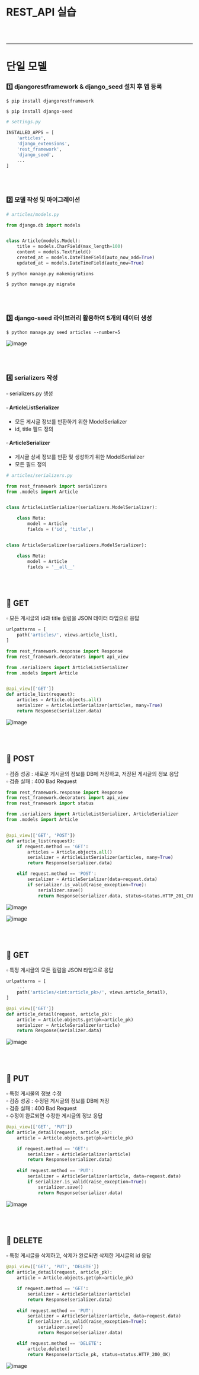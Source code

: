 # REST_API 실습 

<br><br>

---
# 단일 모델 

### 1️⃣ djangorestframework & django_seed 설치 후 앱 등록
``` 
$ pip install djangorestframework

$ pip install django-seed
```
``` python 
# settings.py

INSTALLED_APPS = [
    'articles',
    'django_extensions',
    'rest_framework',
    'django_seed',
    ...
]
```
<br><br>

### 2️⃣ 모델 작성 및 마이그레이션

``` python
# articles/models.py

from django.db import models


class Article(models.Model):
    title = models.CharField(max_length=100)
    content = models.TextField()
    created_at = models.DateTimeField(auto_now_add=True)
    updated_at = models.DateTimeField(auto_now=True)
```
```
$ python manage.py makemigrations

$ python manage.py migrate
```
<br><br>

### 3️⃣ django-seed 라이브러리 활용하여 5개의 데이터 생성 

``` 
$ python manage.py seed articles --number=5
```

![image](https://user-images.githubusercontent.com/93974908/196308269-693fe573-117a-4d52-b86b-28a09886c554.png)


<br><br>

### 4️⃣ serializers 작성
▫ serializers.py 생성

#### ▫ ArticleListSerializer
- 모든 게시글 정보를 반환하기 위한 ModelSerializer
- id, title 필드 정의

#### ▫ ArticleSerializer
- 게시글 상세 정보를 반환 및 생성하기 위한 ModelSerializer
- 모든 필드 정의

``` python
# articles/serializers.py

from rest_framework import serializers
from .models import Article


class ArticleListSerializer(serializers.ModelSerializer):

    class Meta:
        model = Article
        fields = ('id', 'title',)


class ArticleSerializer(serializers.ModelSerializer):

    class Meta:
        model = Article
        fields = '__all__'
```


<br><br>

## 📌 GET
▫ 모든 게시글의 id과 title 컬럼을 JSON 데이터 타입으로 응답  

``` python
urlpatterns = [
    path('articles/', views.article_list),
]
```

``` python
from rest_framework.response import Response
from rest_framework.decorators import api_view

from .serializers import ArticleListSerializer
from .models import Article


@api_view(['GET'])
def article_list(request):
    articles = Article.objects.all()
    serializer = ArticleListSerializer(articles, many=True)
    return Response(serializer.data)
```

![image](https://user-images.githubusercontent.com/93974908/196309745-6ab7717e-fccd-4717-9bc0-468a410886ce.png)


<br><br>

## 📌 POST
▫ 검증 성공 : 새로운 게시글의 정보를 DB에 저장하고, 저장된 게시글의 정보 응답  
▫ 검증 실패 : 400 Bad Request


``` python
from rest_framework.response import Response
from rest_framework.decorators import api_view
from rest_framework import status

from .serializers import ArticleListSerializer, ArticleSerializer
from .models import Article


@api_view(['GET', 'POST'])
def article_list(request):
    if request.method == 'GET':
        articles = Article.objects.all()
        serializer = ArticleListSerializer(articles, many=True)
        return Response(serializer.data)

    elif request.method == 'POST':
        serializer = ArticleSerializer(data=request.data)
        if serializer.is_valid(raise_exception=True):
            serializer.save()
            return Response(serializer.data, status=status.HTTP_201_CREATED)
```

![image](https://user-images.githubusercontent.com/93974908/196310938-b06a8bd0-278b-44e6-9124-53a73ad59cac.png)

![image](https://user-images.githubusercontent.com/93974908/196311398-26a0a20f-e211-4272-9a7f-b31e486b8b91.png) 

<br><br>

## 📌 GET
▫ 특정 게시글의 모든 컬럼을 JSON 타입으로 응답

``` python
urlpatterns = [
    ...
    path('articles/<int:article_pk>/', views.article_detail),
]
```

``` python
@api_view(['GET'])
def article_detail(request, article_pk):
    article = Article.objects.get(pk=article_pk)
    serializer = ArticleSerializer(article)
    return Response(serializer.data)
```

![image](https://user-images.githubusercontent.com/93974908/196311154-12ae7d87-86c2-4a6f-b94f-f68c24f8f2e9.png)

<br><br>

## 📌 PUT
▫ 특정 게시물의 정보 수정   
▫ 검증 성공 : 수정된 게시글의 정보를 DB에 저장   
▫ 검증 실패 : 400 Bad Request  
▫ 수정이 완료되면 수정한 게시글의 정보 응답  

``` python
@api_view(['GET', 'PUT'])
def article_detail(request, article_pk):
    article = Article.objects.get(pk=article_pk)

    if request.method == 'GET':
        serializer = ArticleSerializer(article)
        return Response(serializer.data)
    
    elif request.method == 'PUT':
        serializer = ArticleSerializer(article, data=request.data)
        if serializer.is_valid(raise_exception=True):
            serializer.save()
            return Response(serializer.data)
```

![image](https://user-images.githubusercontent.com/93974908/196312045-0d9ae557-6dd5-4777-b505-9724b0ee5485.png)

<br><br>

## 📌 DELETE
▫ 특정 게시글을 삭제하고, 삭제가 완료되면 삭제한 게시글의 id 응답  

``` python
@api_view(['GET', 'PUT', 'DELETE'])
def article_detail(request, article_pk):
    article = Article.objects.get(pk=article_pk)

    if request.method == 'GET':
        serializer = ArticleSerializer(article)
        return Response(serializer.data)
    
    elif request.method == 'PUT':
        serializer = ArticleSerializer(article, data=request.data)
        if serializer.is_valid(raise_exception=True):
            serializer.save()
            return Response(serializer.data)

    elif request.method == 'DELETE':
        article.delete()
        return Response(article_pk, status=status.HTTP_200_OK)
```

![image](https://user-images.githubusercontent.com/93974908/196313107-bc764032-7719-47f0-862d-f93cb7f0f8b0.png)